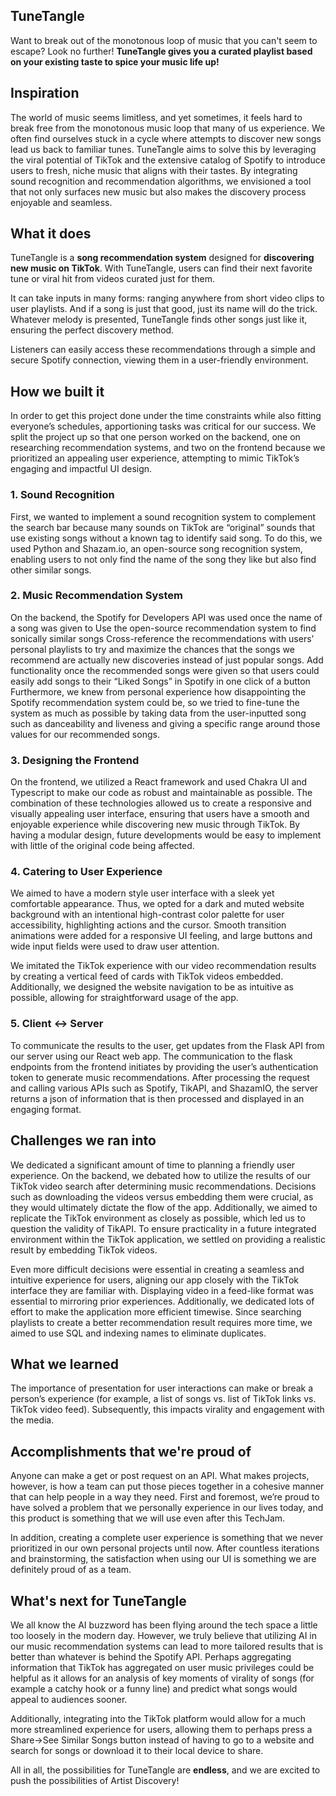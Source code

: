 ## TuneTangle
Want to break out of the monotonous loop of music that you can't seem to escape? Look no further! **TuneTangle gives you a curated playlist based on your existing taste to spice your music life up!**


## Inspiration
The world of music seems limitless, and yet sometimes, it feels hard to break free from the monotonous music loop that many of us experience. We often find ourselves stuck in a cycle where attempts to discover new songs lead us back to familiar tunes. TuneTangle aims to solve this by leveraging the viral potential of TikTok and the extensive catalog of Spotify to introduce users to fresh, niche music that aligns with their tastes. By integrating sound recognition and recommendation algorithms, we envisioned a tool that not only surfaces new music but also makes the discovery process enjoyable and seamless.

## What it does

TuneTangle is a **song recommendation system** designed for **discovering new music on TikTok**. With TuneTangle, users can find their next favorite tune or viral hit from videos curated just for them.

It can take inputs in many forms: ranging anywhere from short video clips to user playlists. And if a song is just that good, just its name will do the trick. Whatever melody is presented, TuneTangle finds other songs just like it, ensuring the perfect discovery method.

Listeners can easily access these recommendations through a simple and secure Spotify connection, viewing them in a user-friendly environment.

## How we built it
In order to get this project done under the time constraints while also fitting everyone’s schedules, apportioning tasks was critical for our success. We split the project up so that one person worked on the backend, one on researching recommendation systems, and two on the frontend because we prioritized an appealing user experience, attempting to mimic TikTok’s engaging and impactful UI design. 

### 1. Sound Recognition
First, we wanted to implement a sound recognition system to complement the search bar because many sounds on TikTok are “original” sounds that use existing songs without a known tag to identify said song. To do this, we used Python and Shazam.io, an open-source song recognition system, enabling users to not only find the name of the song they like but also find other similar songs.

### 2. Music Recommendation System
On the backend, the Spotify for Developers API was used once the name of a song was given to 
Use the open-source recommendation system to find sonically similar songs
Cross-reference the recommendations with users’ personal playlists to try and maximize the chances that the songs we recommend are actually new discoveries instead of just popular songs.
Add functionality once the recommended songs were given so that users could easily add songs to their “Liked Songs” in Spotify in one click of a button
Furthermore, we knew from personal experience how disappointing the Spotify recommendation system could be, so we tried to fine-tune the system as much as possible by taking data from the user-inputted song such as danceability and liveness and giving a specific range around those values for our recommended songs.

### 3. Designing the Frontend
On the frontend, we utilized a React framework and used Chakra UI and Typescript to make our code as robust and maintainable as possible. The combination of these technologies allowed us to create a responsive and visually appealing user interface, ensuring that users have a smooth and enjoyable experience while discovering new music through TikTok. By having a modular design, future developments would be easy to implement with little of the original code being affected.

### 4. Catering to User Experience
We aimed to have a modern style user interface with a sleek yet comfortable appearance. Thus, we opted for a dark and muted website background with an intentional high-contrast color palette for user accessibility, highlighting actions and the cursor. Smooth transition animations were added for a responsive UI feeling, and large buttons and wide input fields were used to draw user attention.

We imitated the TikTok experience with our video recommendation results by creating a vertical feed of cards with TikTok videos embedded. Additionally, we designed the website navigation to be as intuitive as possible, allowing for straightforward usage of the app.

### 5. Client ↔ Server
To communicate the results to the user, get updates from the Flask API from our server using our React web app. The communication to the flask endpoints from the frontend initiates by providing the user’s authentication token to generate music recommendations. After processing the request and calling various APIs such as Spotify, TikAPI, and ShazamIO, the server returns a json of information that is then processed and displayed in an engaging format.

## Challenges we ran into

We dedicated a significant amount of time to planning a friendly user experience. On the backend, we debated how to utilize the results of our TikTok video search after determining music recommendations. Decisions such as downloading the videos versus embedding them were crucial, as they would ultimately dictate the flow of the app. Additionally, we aimed to replicate the TikTok environment as closely as possible, which led us to question the validity of TikAPI. To ensure practicality in a future integrated environment within the TikTok application, we settled on providing a realistic result by embedding TikTok videos.

Even more difficult decisions were essential in creating a seamless and intuitive experience for users, aligning our app closely with the TikTok interface they are familiar with. Displaying video in a feed-like format was essential to mirroring prior experiences. Additionally, we dedicated lots of effort to make the application more efficient timewise. Since searching playlists to create a better recommendation result requires more time, we aimed to use SQL and indexing names to eliminate duplicates. 

## What we learned

The importance of presentation for user interactions can make or break a person’s experience (for example, a list of songs vs. list of TikTok links vs. TikTok video feed). Subsequently, this impacts virality and engagement with the media.

## Accomplishments that we're proud of

Anyone can make a get or post request on an API. What makes projects, however, is how a team can put those pieces together in a cohesive manner that can help people in a way they need. First and foremost, we’re proud to have solved a problem that we personally experience in our lives today, and this product is something that we will use even after this TechJam. 

In addition, creating a complete user experience is something that we never prioritized in our own personal projects until now. After countless iterations and brainstorming, the satisfaction when using our UI is something we are definitely proud of as a team.

## What's next for TuneTangle

We all know the AI buzzword has been flying around the tech space a little too loosely in the modern day. However, we truly believe that utilizing AI in our music recommendation systems can lead to more tailored results that is better than whatever is behind the Spotify API. Perhaps aggregating information that TikTok has aggregated on user music privileges could be helpful as it allows for an analysis of key moments of virality of songs (for example a catchy hook or a funny line) and predict what songs would appeal to audiences sooner. 

Additionally, integrating into the TikTok platform would allow for a much more streamlined experience for users, allowing them to perhaps press a Share->See Similar Songs button instead of having to go to a website and search for songs or download it to their local device to share.

All in all, the possibilities for TuneTangle are **endless**, and we are excited to push the possibilities of Artist Discovery!
